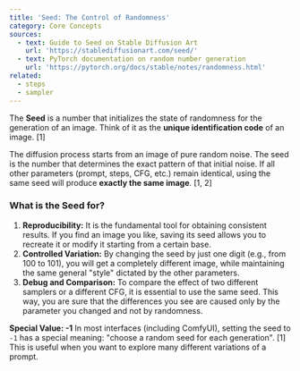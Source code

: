 ```yaml
---
title: 'Seed: The Control of Randomness'
category: Core Concepts
sources:
  - text: Guide to Seed on Stable Diffusion Art
    url: 'https://stablediffusionart.com/seed/'
  - text: PyTorch documentation on random number generation
    url: 'https://pytorch.org/docs/stable/notes/randomness.html'
related:
  - steps
  - sampler
---
```


The **Seed** is a number that initializes the state of randomness for the generation of an image. Think of it as the **unique identification code** of an image. [1]

The diffusion process starts from an image of pure random noise. The seed is the number that determines the exact pattern of that initial noise. If all other parameters (prompt, steps, CFG, etc.) remain identical, using the same seed will produce **exactly the same image**. [1, 2]

### What is the Seed for?

1.  **Reproducibility:** It is the fundamental tool for obtaining consistent results. If you find an image you like, saving its seed allows you to recreate it or modify it starting from a certain base.
2.  **Controlled Variation:** By changing the seed by just one digit (e.g., from 100 to 101), you will get a completely different image, while maintaining the same general "style" dictated by the other parameters.
3.  **Debug and Comparison:** To compare the effect of two different samplers or a different CFG, it is essential to use the same seed. This way, you are sure that the differences you see are caused only by the parameter you changed and not by randomness.

**Special Value: -1**
In most interfaces (including ComfyUI), setting the seed to `-1` has a special meaning: "choose a random seed for each generation". [1] This is useful when you want to explore many different variations of a prompt.
